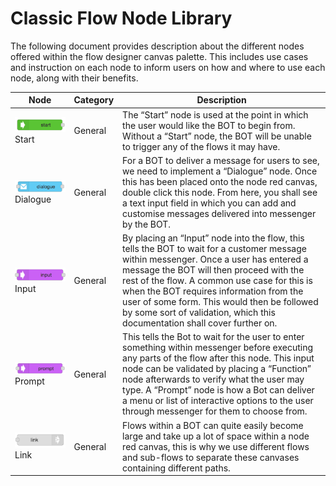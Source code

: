 # Classic Flow Node Library
The following document provides description about the different nodes offered within the flow designer canvas palette. This includes use cases and instruction on each node to inform users on how and where to use each node, along with their benefits.

|   Node   | Category | Description |
|-------------|----------|-------------|
| ![start](images/start.png) Start     |   General       | The “Start” node is used at the point in which the user would like the BOT to begin from. Without a “Start” node, the BOT will be unable to trigger any of the flows it may have. |      
|![Dialogue](images/dialogue.png) Dialogue | General         |For a BOT to deliver a message for users to see, we need to implement a “Dialogue” node. Once this has been placed onto the node red canvas, double click this node. 	From here, you shall see a text input field in which you can add and customise messages delivered into messenger by the BOT. |    
| ![start](images/input.png) Input     |     General     | By placing an “Input” node into the flow, this tells the BOT to wait for a customer message within messenger. Once a user has entered a message the BOT will then proceed with the rest of the flow. A common use case for this is when the BOT requires information from the user of some form. This would then be followed by some sort of validation, which this documentation shall cover further on.|   
|  ![Dialogue](images/prompt.png) Prompt   | General         |This tells the Bot to wait for the user to enter something within messenger before executing any parts of the flow after this node. This input node can be validated by placing a “Function” node afterwards to verify what the user may type. A “Prompt” node is how a Bot can deliver a menu or list of interactive options to the user through messenger for them to choose from. |
| ![Dialogue](images/link.png) Link   |   General       |	Flows within a BOT can quite easily become large and take up a lot of space within a node red canvas, this is why we use different flows and sub-flows to separate these canvases containing different paths.| |
